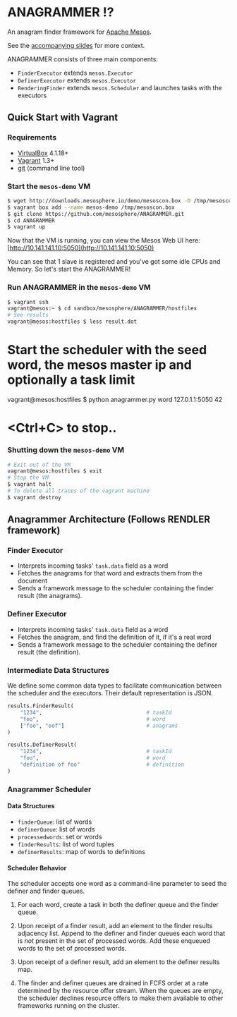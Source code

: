 ANAGRAMMER :interrobang:
=====================

An anagram finder framework for [Apache Mesos](http://mesos.apache.org/).

See the [accompanying slides](http://mesosphere.github.io/oscon-mesos-2014/#/) for more context.

ANAGRAMMER consists of three main components:

- `FinderExecutor` extends `mesos.Executor`
- `DefinerExecutor` extends `mesos.Executor`
- `RenderingFinder` extends `mesos.Scheduler` and launches tasks with the executors

## Quick Start with Vagrant

### Requirements

- [VirtualBox](http://www.virtualbox.org/) 4.1.18+
- [Vagrant](http://www.vagrantup.com/) 1.3+
- [git](http://git-scm.com/downloads) (command line tool)

### Start the `mesos-demo` VM

```bash
$ wget http://downloads.mesosphere.io/demo/mesoscon.box -O /tmp/mesoscon.box
$ vagrant box add --name mesos-demo /tmp/mesoscon.box
$ git clone https://github.com/mesosphere/ANAGRAMMER.git
$ cd ANAGRAMMER
$ vagrant up
```

Now that the VM is running, you can view the Mesos Web UI here:
[http://10.141.141.10:5050](http://10.141.141.10:5050)

You can see that 1 slave is registered and you've got some idle CPUs and Memory. So let's start the ANAGRAMMER!

### Run ANAGRAMMER in the `mesos-demo` VM
```bash
$ vagrant ssh
vagrant@mesos:~ $ cd sandbox/mesosphere/ANAGRAMMER/hostfiles
# See results
vagrant@mesos:hostfiles $ less result.dot
```

# Start the scheduler with the seed word, the mesos master ip and optionally a task limit
vagrant@mesos:hostfiles $ python anagrammer.py word 127.0.1.1:5050 42
# <Ctrl+C> to stop..

### Shutting down the `mesos-demo` VM

```bash
# Exit out of the VM
vagrant@mesos:hostfiles $ exit
# Stop the VM
$ vagrant halt
# To delete all traces of the vagrant machine
$ vagrant destroy
```

## Anagrammer Architecture (Follows RENDLER framework)

### Finder Executor

- Interprets incoming tasks' `task.data` field as a word
- Fetches the anagrams for that word and extracts them from the document
- Sends a framework message to the scheduler containing the finder result (the anagrams).

### Definer Executor

- Interprets incoming tasks' `task.data` field as a word
- Fetches the anagram, and find the definition of it, if it's a real word
- Sends a framework message to the scheduler containing the definer result (the definition).

### Intermediate Data Structures

We define some common data types to facilitate communication between the scheduler
and the executors.  Their default representation is JSON.

```python
results.FinderResult(
    "1234",                                 # taskId
    "foo",                                  # word
    ["foo", "oof"]                          # anagrams
)
```

```python
results.DefinerResult(
    "1234",                                 # taskId
    "foo",                                  # word
    "definition of foo"                     # definition
)
```

### Anagrammer Scheduler

#### Data Structures

- `finderQueue`: list of words
- `definerQueue`: list of words
- `processedwords`: set or words
- `finderResults`: list of word tuples
- `definerResults`: map of words to definitions

#### Scheduler Behavior

The scheduler accepts one word as a command-line parameter to seed the definer
and finder queues.

1. For each word, create a task in both the definer queue and the finder queue.

1. Upon receipt of a finder result, add an element to the finder results
   adjacency list.  Append to the definer and finder queues each word that is
   _not_ present in the set of processed words.  Add these enqueued words to
   the set of processed words.

1. Upon receipt of a definer result, add an element to the definer results map.

1. The finder and definer queues are drained in FCFS order at a rate determined
   by the resource offer stream.  When the queues are empty, the scheduler
   declines resource offers to make them available to other frameworks running
   on the cluster.

